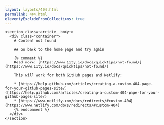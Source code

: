 ```yaml
---
layout: layouts/404.html
permalink: 404.html
eleventyExcludeFromCollections: true
---
```


    <section class="article__body">
      <div class="container">
        # Content not found

        ## Go back to the home page and try again

        {% comment %}
        Read more: [https://www.11ty.io/docs/quicktips/not-found/](https://www.11ty.io/docs/quicktips/not-found/)

        This will work for both GitHub pages and Netlify:

        * [https://help.github.com/articles/creating-a-custom-404-page-for-your-github-pages-site/](https://help.github.com/articles/creating-a-custom-404-page-for-your-github-pages-site/)
        * [https://www.netlify.com/docs/redirects/#custom-404](https://www.netlify.com/docs/redirects/#custom-404)
        {% endcomment %}
      </div>
    </section>
